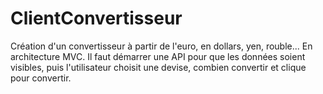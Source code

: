 # ClientConvertisseur
Création d'un convertisseur à partir de l'euro, en dollars, yen, rouble... En architecture MVC.
Il faut démarrer une API pour que les données soient visibles, puis l'utilisateur choisit une devise, combien convertir et clique pour convertir.
